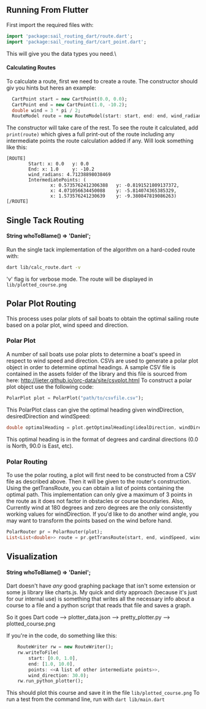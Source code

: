 ## Running From Flutter ##
First import the required files with:
```dart
import 'package:sail_routing_dart/route.dart';
import 'package:sail_routing_dart/cart_point.dart';
```
This will give you the data types you need.\\
#### Calculating Routes ####
To calculate a route, first we need to create a route. The constructor should giv you hints but heres an example:
```dart
  CartPoint start = new CartPoint(0.0, 0.0);
  CartPoint end = new CartPoint(1.0, -10.2);
  double wind = 3 * pi / 2;
  RouteModel route = new RouteModel(start: start, end: end, wind_radians: wind);
```
The constructor will take care of the rest. To see the route it calculated, add `print(route)` which gives a full print-out of the route including any intermediate points the route calculation added if any. Will look something like this:
```
[ROUTE]
        Start: x: 0.0   y: 0.0
        End: x: 1.0     y: -10.2
        wind_radians: 4.71238898038469
        IntermediatePoints: (
                x: 0.5735762412306388   y: -0.8191521809137372, 
                x: 4.071056634450088    y: -5.814074365385329, 
                x: 1.573576241230639    y: -9.380847819086263)
[/ROUTE]
```


## Single Tack Routing ##
#### String whoToBlame() => 'Daniel'; ####
Run the single tack implementation of the algorithm on a hard-coded route with:
```bash
dart lib/calc_route.dart -v
```
'v' flag is for verbose mode.
The route will be displayed in `lib/plotted_course.png`

## Polar Plot Routing ##
This process uses polar plots of sail boats to obtain the optimal sailing route based on a polar plot, wind speed and direction. 
### Polar Plot ###
A number of sail boats use polar plots to determine a boat's speed in respect to wind speed and direction. CSVs are used to generate a polar plot object in order to determine optimal headings. A sample CSV file is contained in the assets folder of the library and this file is sourced from here: http://jieter.github.io/orc-data/site/csvplot.html
To construct a polar plot object use the following code:
```dart
PolarPlot plot = PolarPlot("path/to/csvfile.csv");
```
This PolarPlot class can give the optimal heading given windDirection, desiredDirection and windSpeed:
```dart
double optimalHeading = plot.getOptimalHeading(idealDirection, windDirection, windSpeed);
```
This optimal heading is in the format of degrees and cardinal directions (0.0 is North, 90.0 is East, etc).
### Polar Routing ###
To use the polar routing, a plot will first need to be constructed from a CSV file as described above. Then it will be given to the router's construction. Using the getTransRoute, you can obtain a list of points containing the optimal path. This implementation can only give a maximum of 3 points in the route as it does not factor in obstacles or course boundaries. Also, Currently wind at 180 degrees and zero degrees are the only consistently working values for windDirection. If you'd like to do another wind angle, you may want to transform the points based on the wind before hand. 
```dart
PolarRouter pr = PolarRouter(plot);
List<List<double>> route = pr.getTransRoute(start, end, windSpeed, windDirection);
```

## Visualization ##
#### String whoToBlame() => 'Daniel'; ####

Dart doesn't have *any* good graphing package that isn't some extension or some js library like charts.js.
My quick and dirty approach (because it's just for our internal use) is something that writes all the necessary info about a course to a file and a python script that reads that file and saves a graph. 

So it goes Dart code --> plotter_data.json --> pretty_plotter.py --> plotted_course.png

If you're in the code, do something like this:
```dart
    RouteWriter rw = new RouteWriter();
    rw.writeToFile(
        start: [0.0, 1.0], 
        end: [1.0, 10.0], 
        points: <<A list of other intermediate points>>,
        wind_direction: 30.0);
    rw.run_python_plotter();
```
This should plot this course and save it in the file `lib/plotted_course.png`
To run a test from the command line, run with `dart lib/main.dart`
